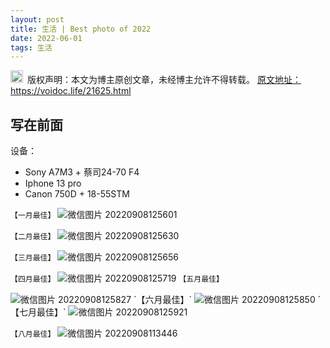 ```yaml
---
layout: post
title: 生活 | Best photo of 2022
date: 2022-06-01
tags: 生活
---
```


<img src="/images/copyright.ico" alt="copyright" style="display:inline;margin-bottom: -5px;" width="20" height="20"> 版权声明：本文为博主原创文章，未经博主允许不得转载。
<a target="_blank" href="https://voidoc.life/21625.html">原文地址：https://voidoc.life/21625.html </a>


## 写在前面

设备：
- Sony A7M3 + 蔡司24-70 F4
- Iphone 13 pro
- Canon 750D + 18-55STM


`【一月最佳】` 
<img src="https://www.imageoss.com/images/2022/09/08/_202209081256012bb24b12a08630a8.jpg" alt="微信图片 20220908125601" border="0">

`【二月最佳】` 
<img src="https://www.imageoss.com/images/2022/09/08/_202209081256307af86f9f163b3282.jpg" alt="微信图片 20220908125630" border="0">

`【三月最佳】` 
<img src="https://www.imageoss.com/images/2022/09/08/_20220908125656c277920fb3a0c135.jpg" alt="微信图片 20220908125656" border="0">

`【四月最佳】` 
<img src="https://www.imageoss.com/images/2022/09/08/_20220908125719db20ed7d9a954eac.jpg" alt="微信图片 20220908125719" border="0">
`【五月最佳】` 

<img src="https://www.imageoss.com/images/2022/09/08/_20220908125827e416a50f12058645.jpg" alt="微信图片 20220908125827" border="0">
`【六月最佳】` 
<img src="https://www.imageoss.com/images/2022/09/08/_202209081258507f561013cafc3428.jpg" alt="微信图片 20220908125850" border="0">
`【七月最佳】` 
<img src="https://www.imageoss.com/images/2022/09/08/_2022090812592106f1868361b30bc1.jpg" alt="微信图片 20220908125921" border="0">

`【八月最佳】` 
<img src="https://www.imageoss.com/images/2022/09/08/_2022090811344636802bf358fb3f3c.jpg" alt="微信图片 20220908113446" border="0">









